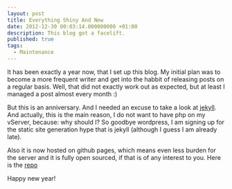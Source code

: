 ```yaml
---
layout: post
title: Everything Shiny And New
date: 2012-12-30 00:03:14.000000000 +01:00
description: This blog got a facelift.
published: true
tags:
  - Maintenance
---
```


It has been exactly a year now, that I set up this blog. My initial plan was to become a more frequent writer and get into the habbit of releasing posts on a regular basis.
Well, that did not exactly work out as expected, but at least I managed a post almost every month :)

But this is an anniversary. And I needed an excuse to take a look at [jekyll](http://jekyllrb.com). And actually, this is the main reason, I do not want to have php on my vServer, because: why should I? So goodbye wordpress, I am signing up for the static site generation hype that is jekyll (although I guess I am already late).

Also it is now hosted on github pages, which means even less burden for the server and it is fully open sourced, if that is of any interest to you. Here is the [repo](https://github.com/nhoffmann/nhoffmann.github.com)

Happy new year!
